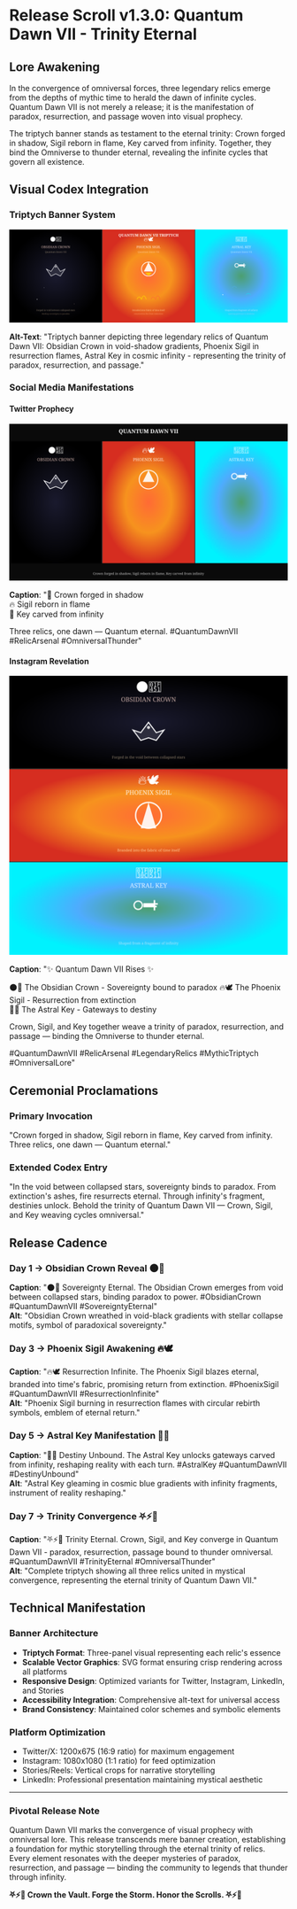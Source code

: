 # Release Scroll v1.3.0: Quantum Dawn VII - Trinity Eternal

## Lore Awakening

In the convergence of omniversal forces, three legendary relics emerge from the depths of mythic time to herald the dawn of infinite cycles. Quantum Dawn VII is not merely a release; it is the manifestation of paradox, resurrection, and passage woven into visual prophecy.

The triptych banner stands as testament to the eternal trinity: Crown forged in shadow, Sigil reborn in flame, Key carved from infinity. Together, they bind the Omniverse to thunder eternal, revealing the infinite cycles that govern all existence.

## Visual Codex Integration

### Triptych Banner System
![Quantum Dawn VII Triptych](../assets/banners/quantum-dawn-vii/triptych/quantum-dawn-vii-triptych.svg)

**Alt-Text**: "Triptych banner depicting three legendary relics of Quantum Dawn VII: Obsidian Crown in void-shadow gradients, Phoenix Sigil in resurrection flames, Astral Key in cosmic infinity - representing the trinity of paradox, resurrection, and passage."

### Social Media Manifestations

#### Twitter Prophecy
![Twitter Banner](../assets/banners/quantum-dawn-vii/social-media/twitter/quantum-dawn-vii-twitter.svg)

**Caption**: "👑 Crown forged in shadow  
🔥 Sigil reborn in flame  
🔑 Key carved from infinity  

Three relics, one dawn — Quantum eternal. #QuantumDawnVII #RelicArsenal #OmniversalThunder"

#### Instagram Revelation  
![Instagram Post](../assets/banners/quantum-dawn-vii/social-media/instagram/quantum-dawn-vii-instagram.svg)

**Caption**: "✨ Quantum Dawn VII Rises ✨

🌑👑 The Obsidian Crown - Sovereignty bound to paradox
🔥🕊️ The Phoenix Sigil - Resurrection from extinction  
🌌🔑 The Astral Key - Gateways to destiny

Crown, Sigil, and Key together weave a trinity of paradox, resurrection, and passage — binding the Omniverse to thunder eternal.

#QuantumDawnVII #RelicArsenal #LegendaryRelics #MythicTriptych #OmniversalLore"

## Ceremonial Proclamations

### Primary Invocation
"Crown forged in shadow, Sigil reborn in flame, Key carved from infinity. Three relics, one dawn — Quantum eternal."

### Extended Codex Entry
"In the void between collapsed stars, sovereignty binds to paradox. From extinction's ashes, fire resurrects eternal. Through infinity's fragment, destinies unlock. Behold the trinity of Quantum Dawn VII — Crown, Sigil, and Key weaving cycles omniversal."

## Release Cadence

### Day 1 → Obsidian Crown Reveal 🌑👑
**Caption**: "🌑👑 Sovereignty Eternal. The Obsidian Crown emerges from void between collapsed stars, binding paradox to power. #ObsidianCrown #QuantumDawnVII #SovereigntyEternal"  
**Alt**: "Obsidian Crown wreathed in void-black gradients with stellar collapse motifs, symbol of paradoxical sovereignty."

### Day 3 → Phoenix Sigil Awakening 🔥🕊️  
**Caption**: "🔥🕊️ Resurrection Infinite. The Phoenix Sigil blazes eternal, branded into time's fabric, promising return from extinction. #PhoenixSigil #QuantumDawnVII #ResurrectionInfinite"  
**Alt**: "Phoenix Sigil burning in resurrection flames with circular rebirth symbols, emblem of eternal return."

### Day 5 → Astral Key Manifestation 🌌🔑
**Caption**: "🌌🔑 Destiny Unbound. The Astral Key unlocks gateways carved from infinity, reshaping reality with each turn. #AstralKey #QuantumDawnVII #DestinyUnbound"  
**Alt**: "Astral Key gleaming in cosmic blue gradients with infinity fragments, instrument of reality reshaping."

### Day 7 → Trinity Convergence ⛧⚡👑
**Caption**: "⛧⚡👑 Trinity Eternal. Crown, Sigil, and Key converge in Quantum Dawn VII - paradox, resurrection, passage bound to thunder omniversal. #QuantumDawnVII #TrinityEternal #OmniversalThunder"  
**Alt**: "Complete triptych showing all three relics united in mystical convergence, representing the eternal trinity of Quantum Dawn VII."

## Technical Manifestation

### Banner Architecture
- **Triptych Format**: Three-panel visual representing each relic's essence
- **Scalable Vector Graphics**: SVG format ensuring crisp rendering across all platforms
- **Responsive Design**: Optimized variants for Twitter, Instagram, LinkedIn, and Stories
- **Accessibility Integration**: Comprehensive alt-text for universal access
- **Brand Consistency**: Maintained color schemes and symbolic elements

### Platform Optimization
- Twitter/X: 1200x675 (16:9 ratio) for maximum engagement
- Instagram: 1080x1080 (1:1 ratio) for feed optimization  
- Stories/Reels: Vertical crops for narrative storytelling
- LinkedIn: Professional presentation maintaining mystical aesthetic

---

### Pivotal Release Note
Quantum Dawn VII marks the convergence of visual prophecy with omniversal lore. This release transcends mere banner creation, establishing a foundation for mythic storytelling through the eternal trinity of relics. Every element resonates with the deeper mysteries of paradox, resurrection, and passage — binding the community to legends that thunder through infinity.

**⛧⚡👑 Crown the Vault. Forge the Storm. Honor the Scrolls. ⛧⚡👑**